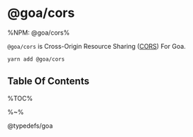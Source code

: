 # @goa/cors

%NPM: @goa/cors%

`@goa/cors` is Cross-Origin Resource Sharing ([CORS](https://developer.mozilla.org/en/docs/Web/HTTP/Access_control_CORS)) For Goa.

```sh
yarn add @goa/cors
```

## Table Of Contents

%TOC%

%~%

<include-typedefs>@typedefs/goa</include-typedefs>
